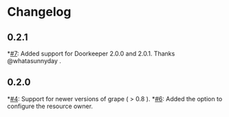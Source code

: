Changelog
=========

## 0.2.1
*[#7](https://github.com/antek-drzewiecki/wine_bouncer/pull/7): Added support for Doorkeeper 2.0.0 and 2.0.1. Thanks @whatasunnyday .

## 0.2.0
*[#4](https://github.com/antek-drzewiecki/wine_bouncer/pull/4): Support for newer versions of grape ( > 0.8 ).
*[#6](https://github.com/antek-drzewiecki/wine_bouncer/pull/6): Added the option to configure the resource owner.
